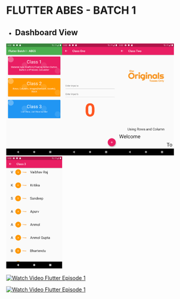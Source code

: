 # FLUTTER ABES - BATCH 1



* ## Dashboard View<br/>
<img src="https://raw.githubusercontent.com/mitulgautam/flutter-abes-1/master/sample_shots/Screenshot_1571220156.png" height="300em" /><img src="https://raw.githubusercontent.com/mitulgautam/flutter-abes-1/master/sample_shots/Screenshot_1571220160.png" height="300em" /><img src="https://raw.githubusercontent.com/mitulgautam/flutter-abes-1/master/sample_shots/Screenshot_1571220165.png" height="300em" /> <img src="https://raw.githubusercontent.com/mitulgautam/flutter-abes-1/master/sample_shots/Screenshot_1571220170.png" height="300em"/>


[![Watch Video Flutter Episode 1](https://i.ytimg.com/vi/BhaUtRgQPDI/hqdefault.jpg?sqp=-oaymwEZCNACELwBSFXyq4qpAwsIARUAAIhCGAFwAQ==&rs=AOn4CLC0mUuPHoiomUp8pXAqrtp978RZIA "Watch Episode 1 Now")](https://www.youtube.com/watch?v=BhaUtRgQPDI)

[![Watch Video Flutter Episode 1](https://i.ytimg.com/vi/rtFlmiVI42w/hqdefault.jpg?sqp=-oaymwEZCNACELwBSFXyq4qpAwsIARUAAIhCGAFwAQ==&rs=AOn4CLAG60RXeROf2bAY1vacIatNP9-Vgg "Watch Episode 1 Now")](https://www.youtube.com/watch?v=rtFlmiVI42w)
